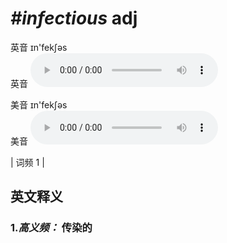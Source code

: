 # ***\#infectious*** adj
英音 ɪn'fekʃəs  
英音
<audio src="./media/infectious-B.aac" controls="controls"></audio>

美音 ɪn'fekʃəs  
美音
<audio src="./media/infectious.aac" controls="controls"></audio>



| 词频 1 |  

英文释义
---
### 1.*高义频：* **传染的**  


